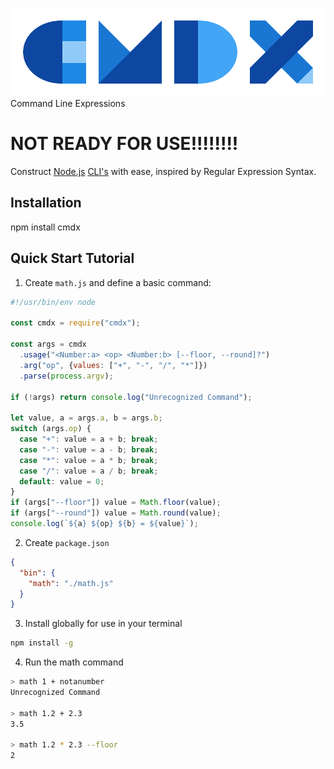 ![cmdx](cmdx.png)
Command Line Expressions

# NOT READY FOR USE!!!!!!!!

Construct [Node.js](http://nodejs.org) [CLI's](https://en.wikipedia.org/wiki/Command-line_interface) with ease, inspired by Regular Expression Syntax.

## Installation

npm install cmdx

## Quick Start Tutorial

1. Create `math.js` and define a basic command:

```js
#!/usr/bin/env node

const cmdx = require("cmdx");

const args = cmdx
  .usage("<Number:a> <op> <Number:b> [--floor, --round]?")
  .arg("op", {values: ["+", "-", "/", "*"]})
  .parse(process.argv);
  
if (!args) return console.log("Unrecognized Command");  
  
let value, a = args.a, b = args.b;
switch (args.op) {
  case "+": value = a + b; break;
  case "-": value = a - b; break;
  case "*": value = a * b; break;
  case "/": value = a / b; break;
  default: value = 0;
}
if (args["--floor"]) value = Math.floor(value);
if (args["--round"]) value = Math.round(value);
console.log(`${a} ${op} ${b} = ${value}`);  
```

2. Create `package.json`

```json
{
  "bin": {
    "math": "./math.js"
  }
}
```

3. Install globally for use in your terminal

```bash
npm install -g
```

4. Run the math command

```bash
> math 1 + notanumber
Unrecognized Command

> math 1.2 + 2.3
3.5

> math 1.2 * 2.3 --floor
2
```
